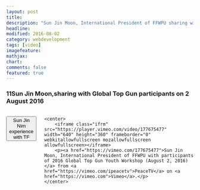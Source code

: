 ```yaml
---
layout: post
title:
description: "Sun Jin Moon, International President of FFWPU sharing with Global Top Gun participants"
headline: 
modified: 2016-08-02
category: webdevelopment
tags: [video]
imagefeature: 
mathjax: 
chart: 
comments: false
featured: true
---
```

### 11Sun Jin Moon,sharing with Global Top Gun participants on 2 August 2016


  
     
<div class="small-9 small-centered columns">

<button onclick="javascript: document.getElementById('ifrm').setAttribute('src', 'https://vimeo.com/177675477#t=53m1s')">Sun Jin Nim experience with TF</button>     


	<center>
		<iframe class="ifrm" src="https://player.vimeo.com/video/177675477" width="640" height="360" frameborder="0" webkitallowfullscreen mozallowfullscreen allowfullscreen></iframe>
		<p><a href="https://vimeo.com/177675477">Sun Jin Moon, International President of FFWPU with participants of 2016 Global Top Gun Youth Workshop (August 2, 2016)</a> from <a href="https://vimeo.com/ipeacetv">PeaceTV</a> on <a href="https://vimeo.com">Vimeo</a>.</p>
	</center>
</div>
   



 